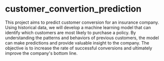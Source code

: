 # customer_convertion_prediction
This project aims to predict customer conversion for an insurance company. Using historical data, we will develop a machine learning model that can identify which customers are most likely to purchase a policy. By understanding the patterns and behaviors of previous customers, the model can make predictions and provide valuable insight to the company. The objective is to increase the rate of successful conversions and ultimately improve the company's bottom line.
